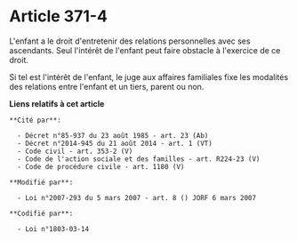 # Article 371-4

L'enfant a le droit d'entretenir des relations personnelles avec ses ascendants. Seul l'intérêt de l'enfant peut faire
obstacle à l'exercice de ce droit.

Si tel est l'intérêt de l'enfant, le juge aux affaires familiales fixe les modalités des relations entre l'enfant et un
tiers, parent ou non.

**Liens relatifs à cet article**

	**Cité par**:

	  - Décret n°85-937 du 23 août 1985 - art. 23 (Ab)
	  - Décret n°2014-945 du 21 août 2014 - art. 1 (VT)
	  - Code civil - art. 353-2 (V)
	  - Code de l'action sociale et des familles - art. R224-23 (V)
	  - Code de procédure civile - art. 1180 (V)

	**Modifié par**:

	  - Loi n°2007-293 du 5 mars 2007 - art. 8 () JORF 6 mars 2007

	**Codifié par**:

	  - Loi n°1803-03-14
